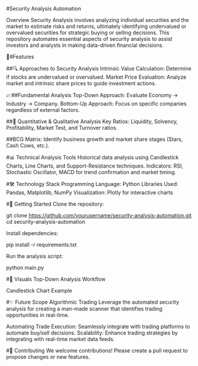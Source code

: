 #Security Analysis Automation

Overview
Security Analysis involves analyzing individual securities and the market to estimate risks and returns, ultimately identifying undervalued or overvalued securities for strategic buying or selling decisions. This repository automates essential aspects of security analysis to assist investors and analysts in making data-driven financial decisions.

🧰#Features

##🔍 Approaches to Security Analysis
Intrinsic Value Calculation: Determine if stocks are undervalued or overvalued.
Market Price Evaluation: Analyze market and intrinsic share prices to guide investment actions.

📈##Fundamental Analysis
Top-Down Approach: Evaluate Economy → Industry → Company.
Bottom-Up Approach: Focus on specific companies regardless of external factors.

##🏦 Quantitative & Qualitative Analysis
Key Ratios: Liquidity, Solvency, Profitability, Market Test, and Turnover ratios.

##BCG Matrix: Identify business growth and market share stages (Stars, Cash Cows, etc.).

#📊 Technical Analysis Tools
Historical data analysis using Candlestick Charts, Line Charts, and Support-Resistance techniques.
Indicators: RSI, Stochastic Oscillator, MACD for trend confirmation and market timing.

#🛠️ Technology Stack
Programming Language: Python
Libraries Used: Pandas, Matplotlib, NumPy
Visualization: Plotly for interactive charts

#🚀 Getting Started
Clone the repository:

git clone https://github.com/yourusername/security-analysis-automation.git
cd security-analysis-automation

Install dependencies:

pip install -r requirements.txt

Run the analysis script:

python main.py

#📸 Visuals
Top-Down Analysis Workflow

Candlestick Chart Example

#✨ Future Scope
Algorithmic Trading
Leverage the automated security analysis for creating a man-made scanner that identifies trading opportunities in real-time.

Automating Trade Execution: Seamlessly integrate with trading platforms to automate buy/sell decisions.
Scalability: Enhance trading strategies by integrating with real-time market data feeds.

#🤝 Contributing
We welcome contributions! Please create a pull request to propose changes or new features.

